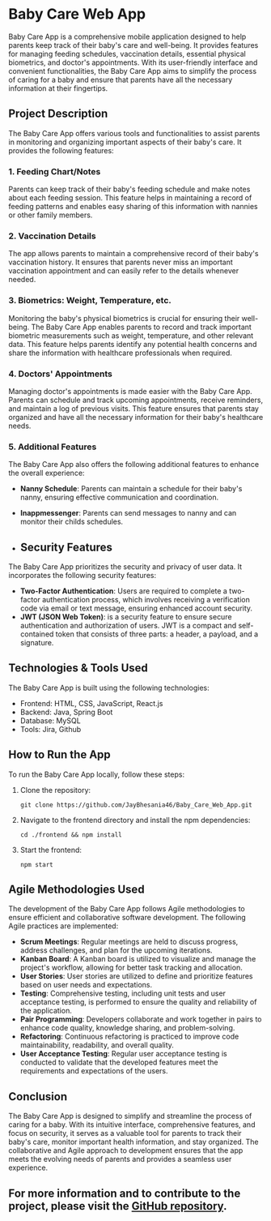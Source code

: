 # Baby Care Web App

Baby Care App is a comprehensive mobile application designed to help parents keep track of their baby's care and well-being. It provides features for managing feeding schedules, vaccination details, essential physical biometrics, and doctor's appointments. With its user-friendly interface and convenient functionalities, the Baby Care App aims to simplify the process of caring for a baby and ensure that parents have all the necessary information at their fingertips.

## Project Description

The Baby Care App offers various tools and functionalities to assist parents in monitoring and organizing important aspects of their baby's care. It provides the following features:

### 1. Feeding Chart/Notes
Parents can keep track of their baby's feeding schedule and make notes about each feeding session. This feature helps in maintaining a record of feeding patterns and enables easy sharing of this information with nannies or other family members.

### 2. Vaccination Details
The app allows parents to maintain a comprehensive record of their baby's vaccination history. It ensures that parents never miss an important vaccination appointment and can easily refer to the details whenever needed.

### 3. Biometrics: Weight, Temperature, etc.
Monitoring the baby's physical biometrics is crucial for ensuring their well-being. The Baby Care App enables parents to record and track important biometric measurements such as weight, temperature, and other relevant data. This feature helps parents identify any potential health concerns and share the information with healthcare professionals when required.

### 4. Doctors' Appointments
Managing doctor's appointments is made easier with the Baby Care App. Parents can schedule and track upcoming appointments, receive reminders, and maintain a log of previous visits. This feature ensures that parents stay organized and have all the necessary information for their baby's healthcare needs.

### 5. Additional Features
The Baby Care App also offers the following additional features to enhance the overall experience:

- **Nanny Schedule**: Parents can maintain a schedule for their baby's nanny, ensuring effective communication and coordination.
- **Inappmessenger**: Parents can send messages to nanny and can monitor their childs schedules.

- ## Security Features
The Baby Care App prioritizes the security and privacy of user data. It incorporates the following security features:

- **Two-Factor Authentication**: Users are required to complete a two-factor authentication process, which involves receiving a verification code via email or text message, ensuring enhanced account security.
- **JWT (JSON Web Token)**: is a security feature to ensure secure authentication and authorization of users. JWT is a compact and self-contained token that consists of three parts: a header, a payload, and a signature.

## Technologies & Tools Used
The Baby Care App is built using the following technologies:

- Frontend: HTML, CSS, JavaScript, React.js
- Backend: Java, Spring Boot
- Database: MySQL
- Tools: Jira, Github

## How to Run the App
To run the Baby Care App locally, follow these steps:

1. Clone the repository:
   ```
   git clone https://github.com/JayBhesania46/Baby_Care_Web_App.git
   ```

2. Navigate to the frontend directory and install the npm dependencies:
   ```
   cd ./frontend && npm install
   ```

3. Start the frontend:
   ```
   npm start
   ```

## Agile Methodologies Used
The development of the Baby Care App follows Agile methodologies to ensure efficient and collaborative software development. The following Agile practices are implemented:

- **Scrum Meetings**: Regular meetings are held to discuss progress, address challenges, and plan for the upcoming iterations.
- **Kanban Board**: A Kanban board is utilized to visualize and manage the project's workflow, allowing for better task tracking and allocation.
- **User Stories**: User stories are utilized to define and prioritize features based on user needs and expectations.
- **Testing**: Comprehensive testing, including unit tests and user acceptance testing, is performed to ensure the quality and reliability of the application.
- **Pair Programming**: Developers collaborate and work together in pairs to enhance code quality, knowledge sharing, and problem-solving.
- **Refactoring**: Continuous refactoring is practiced to improve code maintainability, readability, and overall quality.
- **User Acceptance Testing**: Regular user acceptance testing is conducted to validate that the developed features meet the requirements and expectations of the users.

## Conclusion
The Baby Care App is designed to simplify and streamline the process of caring for a baby. With its intuitive interface, comprehensive features, and focus on security, it serves as a valuable tool for parents to track their baby's care, monitor important health information, and stay organized. The collaborative and Agile approach to development ensures that the app meets the evolving needs of parents and provides a seamless user experience.

For more information and to contribute to the project, please visit the [GitHub repository](https://github.com/JayBhesania46/Baby_Care_Web_App.git).
---